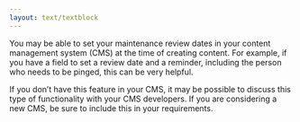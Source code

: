 ```yaml
---
layout: text/textblock
---
```

You may be able to set your maintenance review dates in your content management system (CMS) at the time of creating content. For example, if you have a field to set a review date and a reminder, including the person who needs to be pinged, this can be very helpful.
 
If you don’t have this feature in your CMS, it may be possible to discuss this type of functionality with your CMS developers. If you are considering a new CMS, be sure to include this in your requirements.


